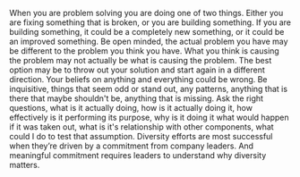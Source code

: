 When you are problem solving you are doing one of two things. Either you are fixing something that is broken, or you are building something. If you are building something, it could be a completely new something, or it could be an improved something. Be open minded, the actual problem you have may be different to the problem you think you have. What you think is causing the problem may not actually be what is causing the problem. The best option may be to throw out your solution and start again in a different direction. Your beliefs on anything and everything could be wrong.
Be inquisitive, things that seem odd or stand out, any patterns, anything that is there that maybe shouldn't be, anything that is missing.
Ask the right questions, what is it actually doing, how is it actually doing it, how effectively is it performing its purpose, why is it doing it what would happen if it was taken out, what is it's relationship with other components, what could I do to test that assumption. Diversity efforts are most successful when they’re driven by a commitment from company leaders. And meaningful commitment requires leaders to understand why diversity matters.